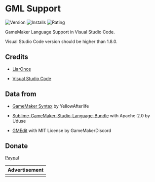 <script>(adsbygoogle = window.adsbygoogle || []).push({});</script> 
# GML Support

![Version](https://vsmarketplacebadge.apphb.com/version/liaronce.gml-support.svg)
![Installs](https://vsmarketplacebadge.apphb.com/installs-short/liaronce.gml-support.svg)
![Rating](https://vsmarketplacebadge.apphb.com/rating/liaronce.gml-support.svg)

GameMaker Language Support in Visual Studio Code.

Visual Studio Code version should be higher than 1.8.0.

## Credits

 - [LiarOnce](https://me.liaronce.win)

 - [Visual Studio Code](https://code.visualstudio.com)

## Data from

 - [GameMaker Syntax](https://yal.cc/notepad-syntax-highlighting-for-gamemaker-81/) by YellowAfterlife

 - [Sublime-GameMaker-Studio-Language-Bundle](https://github.com/Uduse/Sublime-GameMaker-Studio-Language-Bundle)  with Apache-2.0 by Uduse

 - [GMEdit](https://github.com/GameMakerDiscord/GMEdit) with MIT License by GameMakerDiscord

## Donate

[Paypal](https://www.paypal.me/liaronce)

| Advertisement |
| ------------- |
| <ins id="adsbygoogle" style="display:block" data-ad-client="ca-pub-3690106568773922" data-ad-slot="3017981868" data-ad-format="auto" data-full-width-responsive="true"></ins> |

